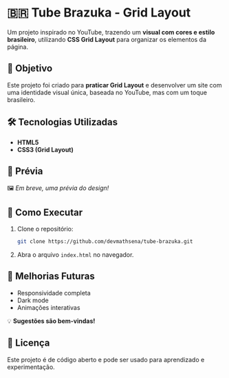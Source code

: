 # 🇧🇷 Tube Brazuka - Grid Layout  

Um projeto inspirado no YouTube, trazendo um **visual com cores e estilo brasileiro**, utilizando **CSS Grid Layout** para organizar os elementos da página.  

## 🎯 Objetivo  
Este projeto foi criado para **praticar Grid Layout** e desenvolver um site com uma identidade visual única, baseada no YouTube, mas com um toque brasileiro.  

## 🛠️ Tecnologias Utilizadas  
- **HTML5**  
- **CSS3 (Grid Layout)**  

## 📸 Prévia  
🖼️ *Em breve, uma prévia do design!*  

## 🚀 Como Executar  
1. Clone o repositório:  
   ```sh
   git clone https://github.com/devmathsena/tube-brazuka.git
   ```
2. Abra o arquivo `index.html` no navegador.  

## 🔄 Melhorias Futuras  
- Responsividade completa  
- Dark mode  
- Animações interativas  

💡 **Sugestões são bem-vindas!**  

## 📜 Licença  
Este projeto é de código aberto e pode ser usado para aprendizado e experimentação.  
